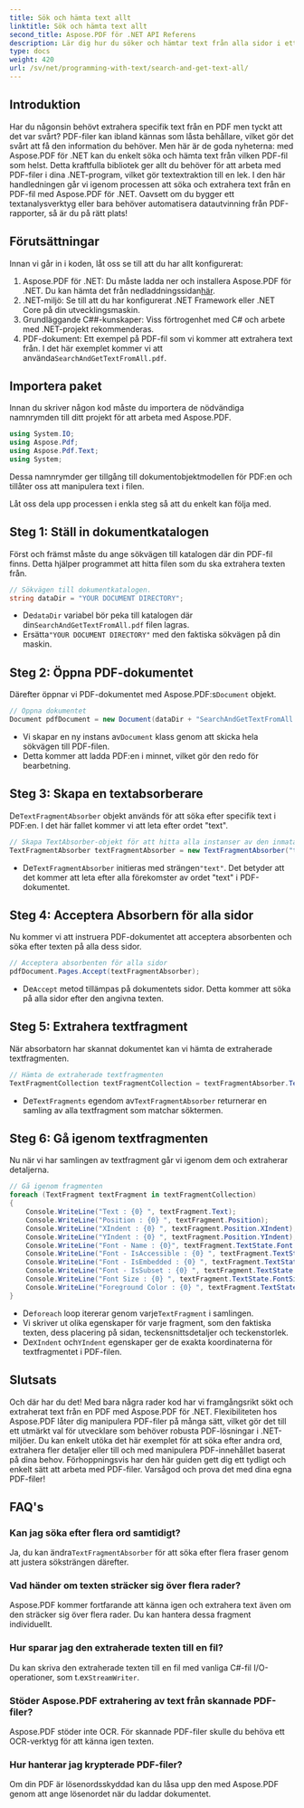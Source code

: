 ```yaml
---
title: Sök och hämta text allt
linktitle: Sök och hämta text allt
second_title: Aspose.PDF för .NET API Referens
description: Lär dig hur du söker och hämtar text från alla sidor i ett PDF-dokument med Aspose.PDF för .NET.
type: docs
weight: 420
url: /sv/net/programming-with-text/search-and-get-text-all/
---
```

## Introduktion

Har du någonsin behövt extrahera specifik text från en PDF men tyckt att det var svårt? PDF-filer kan ibland kännas som låsta behållare, vilket gör det svårt att få den information du behöver. Men här är de goda nyheterna: med Aspose.PDF för .NET kan du enkelt söka och hämta text från vilken PDF-fil som helst. Detta kraftfulla bibliotek ger allt du behöver för att arbeta med PDF-filer i dina .NET-program, vilket gör textextraktion till en lek. I den här handledningen går vi igenom processen att söka och extrahera text från en PDF-fil med Aspose.PDF för .NET. Oavsett om du bygger ett textanalysverktyg eller bara behöver automatisera datautvinning från PDF-rapporter, så är du på rätt plats!

## Förutsättningar

Innan vi går in i koden, låt oss se till att du har allt konfigurerat:

1. Aspose.PDF för .NET: Du måste ladda ner och installera Aspose.PDF för .NET. Du kan hämta det från nedladdningssidan[här](https://releases.aspose.com/pdf/net/).
2. .NET-miljö: Se till att du har konfigurerat .NET Framework eller .NET Core på din utvecklingsmaskin.
3. Grundläggande C##-kunskaper: Viss förtrogenhet med C# och arbete med .NET-projekt rekommenderas.
4.  PDF-dokument: Ett exempel på PDF-fil som vi kommer att extrahera text från. I det här exemplet kommer vi att använda`SearchAndGetTextFromAll.pdf`.

## Importera paket

Innan du skriver någon kod måste du importera de nödvändiga namnrymden till ditt projekt för att arbeta med Aspose.PDF.

```csharp
using System.IO;
using Aspose.Pdf;
using Aspose.Pdf.Text;
using System;
```

Dessa namnrymder ger tillgång till dokumentobjektmodellen för PDF:en och tillåter oss att manipulera text i filen.

Låt oss dela upp processen i enkla steg så att du enkelt kan följa med.

## Steg 1: Ställ in dokumentkatalogen

Först och främst måste du ange sökvägen till katalogen där din PDF-fil finns. Detta hjälper programmet att hitta filen som du ska extrahera texten från.

```csharp
// Sökvägen till dokumentkatalogen.
string dataDir = "YOUR DOCUMENT DIRECTORY";
```

-  De`dataDir` variabel bör peka till katalogen där din`SearchAndGetTextFromAll.pdf` filen lagras.
-  Ersätta`"YOUR DOCUMENT DIRECTORY"` med den faktiska sökvägen på din maskin.

## Steg 2: Öppna PDF-dokumentet

Därefter öppnar vi PDF-dokumentet med Aspose.PDF:s`Document` objekt.

```csharp
// Öppna dokumentet
Document pdfDocument = new Document(dataDir + "SearchAndGetTextFromAll.pdf");
```

-  Vi skapar en ny instans av`Document` klass genom att skicka hela sökvägen till PDF-filen.
- Detta kommer att ladda PDF:en i minnet, vilket gör den redo för bearbetning.

## Steg 3: Skapa en textabsorberare

 De`TextFragmentAbsorber` objekt används för att söka efter specifik text i PDF:en. I det här fallet kommer vi att leta efter ordet "text".

```csharp
// Skapa TextAbsorber-objekt för att hitta alla instanser av den inmatade sökfrasen
TextFragmentAbsorber textFragmentAbsorber = new TextFragmentAbsorber("text");
```

-  De`TextFragmentAbsorber` initieras med strängen`"text"`. Det betyder att det kommer att leta efter alla förekomster av ordet "text" i PDF-dokumentet.

## Steg 4: Acceptera Absorbern för alla sidor

Nu kommer vi att instruera PDF-dokumentet att acceptera absorbenten och söka efter texten på alla dess sidor.

```csharp
// Acceptera absorbenten för alla sidor
pdfDocument.Pages.Accept(textFragmentAbsorber);
```

-  De`Accept` metod tillämpas på dokumentets sidor. Detta kommer att söka på alla sidor efter den angivna texten.

## Steg 5: Extrahera textfragment

När absorbatorn har skannat dokumentet kan vi hämta de extraherade textfragmenten.

```csharp
// Hämta de extraherade textfragmenten
TextFragmentCollection textFragmentCollection = textFragmentAbsorber.TextFragments;
```

-  De`TextFragments` egendom av`TextFragmentAbsorber` returnerar en samling av alla textfragment som matchar söktermen.

## Steg 6: Gå igenom textfragmenten

Nu när vi har samlingen av textfragment går vi igenom dem och extraherar detaljerna.

```csharp
// Gå igenom fragmenten
foreach (TextFragment textFragment in textFragmentCollection)
{
    Console.WriteLine("Text : {0} ", textFragment.Text);
    Console.WriteLine("Position : {0} ", textFragment.Position);
    Console.WriteLine("XIndent : {0} ", textFragment.Position.XIndent);
    Console.WriteLine("YIndent : {0} ", textFragment.Position.YIndent);
    Console.WriteLine("Font - Name : {0}", textFragment.TextState.Font.FontName);
    Console.WriteLine("Font - IsAccessible : {0} ", textFragment.TextState.Font.IsAccessible);
    Console.WriteLine("Font - IsEmbedded : {0} ", textFragment.TextState.Font.IsEmbedded);
    Console.WriteLine("Font - IsSubset : {0} ", textFragment.TextState.Font.IsSubset);
    Console.WriteLine("Font Size : {0} ", textFragment.TextState.FontSize);
    Console.WriteLine("Foreground Color : {0} ", textFragment.TextState.ForegroundColor);
}
```

-  De`foreach` loop itererar genom varje`TextFragment` i samlingen.
- Vi skriver ut olika egenskaper för varje fragment, som den faktiska texten, dess placering på sidan, teckensnittsdetaljer och teckenstorlek.
-  De`XIndent` och`YIndent` egenskaper ger de exakta koordinaterna för textfragmentet i PDF-filen.

## Slutsats

Och där har du det! Med bara några rader kod har vi framgångsrikt sökt och extraherat text från en PDF med Aspose.PDF för .NET. Flexibiliteten hos Aspose.PDF låter dig manipulera PDF-filer på många sätt, vilket gör det till ett utmärkt val för utvecklare som behöver robusta PDF-lösningar i .NET-miljöer. Du kan enkelt utöka det här exemplet för att söka efter andra ord, extrahera fler detaljer eller till och med manipulera PDF-innehållet baserat på dina behov. Förhoppningsvis har den här guiden gett dig ett tydligt och enkelt sätt att arbeta med PDF-filer. Varsågod och prova det med dina egna PDF-filer!

## FAQ's

### Kan jag söka efter flera ord samtidigt?  
 Ja, du kan ändra`TextFragmentAbsorber` för att söka efter flera fraser genom att justera söksträngen därefter.

### Vad händer om texten sträcker sig över flera rader?  
Aspose.PDF kommer fortfarande att känna igen och extrahera text även om den sträcker sig över flera rader. Du kan hantera dessa fragment individuellt.

### Hur sparar jag den extraherade texten till en fil?  
 Du kan skriva den extraherade texten till en fil med vanliga C#-fil I/O-operationer, som t.ex`StreamWriter`.

### Stöder Aspose.PDF extrahering av text från skannade PDF-filer?  
Aspose.PDF stöder inte OCR. För skannade PDF-filer skulle du behöva ett OCR-verktyg för att känna igen texten.

### Hur hanterar jag krypterade PDF-filer?  
Om din PDF är lösenordsskyddad kan du låsa upp den med Aspose.PDF genom att ange lösenordet när du laddar dokumentet.